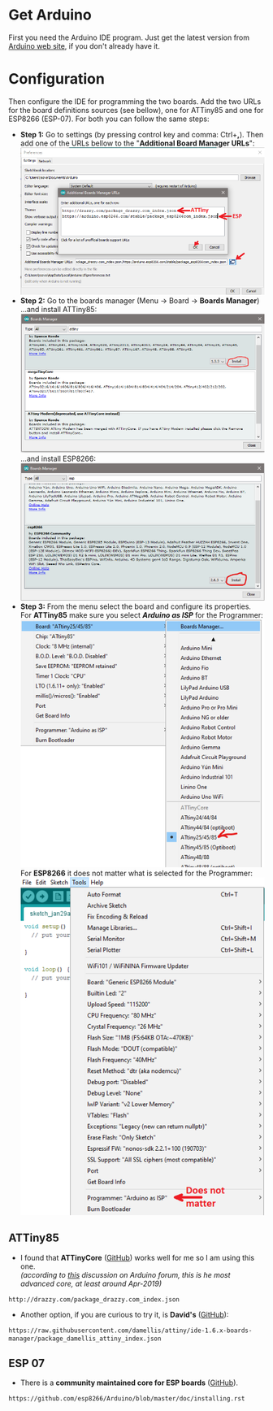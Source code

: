 # Get Arduino
First you need the Arduino IDE program. Just get the latest version from [Arduino web site](https://www.arduino.cc/en/Main/Software), if you don't already have it.

# Configuration
Then configure the IDE for programming the two boards.
Add the two URLs for the board definitions sources (see bellow), one for ATTiny85 and one for ESP8266 (ESP-07). For both you can follow the same steps:
* **Step 1:** Go to settings (by pressing control key and comma: Ctrl+**,**). Then add one of the URLs bellow to the "**Additional Board Manager URLs**":  
![](https://github.com/RazMake/ArduinoUNOMultiProgrammer/blob/master/Screenshots/BoardSourceSetup.png?raw=true)
* **Step 2:** Go to the boards manager (Menu -> Board -> **Boards Manager**)  
...and install ATTiny85:  
![](https://github.com/RazMake/ArduinoUNOMultiProgrammer/blob/master/Screenshots/InstallATTniyCore.png?raw=true)  
...and install ESP8266:  
![](https://github.com/RazMake/ArduinoUNOMultiProgrammer/blob/master/Screenshots/InstallEsp8266Core.png?raw=true)  
* **Step 3:** From the menu select the board and configure its properties.  
For **ATTiny85** make sure you select **_Arduino as ISP_** for the Programmer:  
![](https://github.com/RazMake/ArduinoUNOMultiProgrammer/blob/master/Screenshots/SelectATTinyBoard.png?raw=true)
For **ESP8266** it does not matter what is selected for the Programmer:  
![](https://github.com/RazMake/ArduinoUNOMultiProgrammer/blob/master/Screenshots/SelectEspBoard.png?raw=true)


## ATTiny85
* I found that **ATTinyCore** ([GitHub](https://github.com/SpenceKonde/ATTinyCore/blob/master/Installation.md)) works well for me so I am using this one.  
_(according to [this](https://forum.arduino.cc/index.php?topic=609034.0) discussion on Arduino forum, this is he most advanced core, at least around Apr-2019)_
```
http://drazzy.com/package_drazzy.com_index.json
```
	
* Another option, if you are curious to try it, is **David's** ([GitHub](https://github.com/damellis/attiny/)):
``` 
https://raw.githubusercontent.com/damellis/attiny/ide-1.6.x-boards-manager/package_damellis_attiny_index.json
```


## ESP 07
* There is a **community maintained core for ESP boards** ([GitHub](https://github.com/esp8266/Arduino)).
```
https://github.com/esp8266/Arduino/blob/master/doc/installing.rst
````